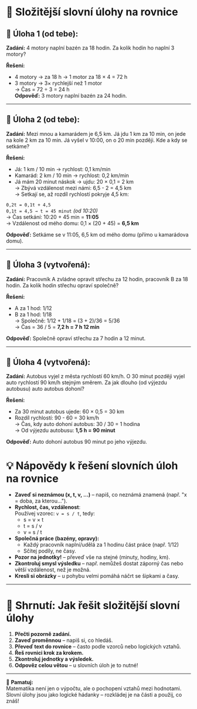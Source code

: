 # 🤯 Složitější slovní úlohy na rovnice

## 📌 Úloha 1 (od tebe):
**Zadání:** 4 motory naplní bazén za 18 hodin. Za kolik hodin ho naplní 3 motory?

**Řešení:**  
- 4 motory → za 18 h → 1 motor za 18 × 4 = 72 h  
- 3 motory → 3× rychlejší než 1 motor  
→ Čas = 72 ÷ 3 = 24 h  
**Odpověď:** 3 motory naplní bazén za 24 hodin.

---

## 📌 Úloha 2 (od tebe):
**Zadání:** Mezi mnou a kamarádem je 6,5 km. Já jdu 1 km za 10 min, on jede na kole 2 km za 10 min. Já vyšel v 10:00, on o 20 min později. Kde a kdy se setkáme?

**Řešení:**  
- Já: 1 km / 10 min → rychlost: 0,1 km/min  
- Kamarád: 2 km / 10 min → rychlost: 0,2 km/min  
- Já mám 20 minut náskok → ujdu: 20 × 0,1 = 2 km  
→ Zbývá vzdálenost mezi námi: 6,5 - 2 = 4,5 km  
→ Setkají se, až rozdíl rychlostí pokryje 4,5 km:

`0,2t = 0,1t + 4,5`  
`0,1t = 4,5 → t = 45 minut` *(od 10:20)*  
→ Čas setkání: 10:20 + 45 min = **11:05**  
→ Vzdálenost od mého domu: 0,1 × (20 + 45) = **6,5 km**

**Odpověď:** Setkáme se v 11:05, 6,5 km od mého domu (přímo u kamarádova domu).

---

## 📌 Úloha 3 (vytvořená):
**Zadání:** Pracovník A zvládne opravit střechu za 12 hodin, pracovník B za 18 hodin. Za kolik hodin střechu opraví společně?

**Řešení:**  
- A za 1 hod: 1/12  
- B za 1 hod: 1/18  
→ Společně: 1/12 + 1/18 = (3 + 2)/36 = 5/36  
→ Čas = 36 / 5 = **7,2 h = 7 h 12 min**

**Odpověď:** Společně opraví střechu za 7 hodin a 12 minut.

---

## 📌 Úloha 4 (vytvořená):
**Zadání:** Autobus vyjel z města rychlostí 60 km/h. O 30 minut později vyjel auto rychlostí 90 km/h stejným směrem. Za jak dlouho (od výjezdu autobusu) auto autobus dohoní?

**Řešení:**  
- Za 30 minut autobus ujede: 60 × 0,5 = 30 km  
- Rozdíl rychlostí: 90 - 60 = 30 km/h  
→ Čas, kdy auto dohoní autobus: 30 / 30 = 1 hodina  
→ Od výjezdu autobusu: **1,5 h = 90 minut**

**Odpověď:** Auto dohoní autobus 90 minut po jeho výjezdu.

# 💡 Nápovědy k řešení slovních úloh na rovnice

- **Zaveď si neznámou (x, t, v, …)** – napiš, co neznámá znamená (např. "x = doba, za kterou...").
- **Rychlost, čas, vzdálenost**:  
  Používej vzorec: `v = s / t`, tedy:  
  - s = v × t  
  - t = s / v  
  - v = s / t
- **Společná práce (bazény, opravy):**  
  - Každý pracovník naplní/udělá za 1 hodinu část práce (např. 1/12)  
  - Sčítej podíly, ne časy.
- **Pozor na jednotky!** – převeď vše na stejné (minuty, hodiny, km).
- **Zkontroluj smysl výsledku** – např. nemůžeš dostat záporný čas nebo větší vzdálenost, než je možná.
- **Kresli si obrázky** – u pohybu velmi pomáhá náčrt se šipkami a časy.

---

# 📘 Shrnutí: Jak řešit složitější slovní úlohy

1. **Přečti pozorně zadání.**
2. **Zaveď proměnnou** – napiš si, co hledáš.
3. **Převeď text do rovnice** – často podle vzorců nebo logických vztahů.
4. **Řeš rovnici krok za krokem.**
5. **Zkontroluj jednotky a výsledek.**
6. **Odpověz celou větou** – u slovních úloh je to nutné!

---

📌 **Pamatuj:**  
Matematika není jen o výpočtu, ale o pochopení vztahů mezi hodnotami. Slovní úlohy jsou jako logické hádanky – rozkládej je na části a použij, co znáš!
